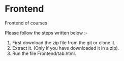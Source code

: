 # Frontend
Frontend of courses

Please follow the steps written below :-
1. First download the zip file from the git or clone it.
2. Extract it. (Only if you have downloaded it in a zip).
3. Run the file Frontend/tab.html.
